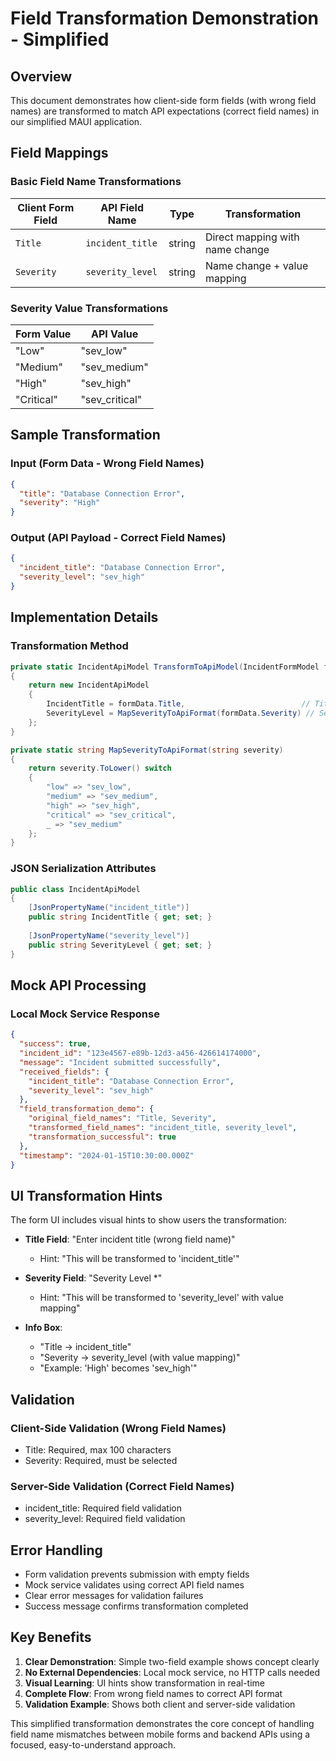 # Field Transformation Demonstration - Simplified

## Overview
This document demonstrates how client-side form fields (with wrong field names) are transformed to match API expectations (correct field names) in our simplified MAUI application.

## Field Mappings

### Basic Field Name Transformations

| Client Form Field | API Field Name | Type | Transformation |
|-------------------|----------------|------|----------------|
| `Title` | `incident_title` | string | Direct mapping with name change |
| `Severity` | `severity_level` | string | Name change + value mapping |

### Severity Value Transformations

| Form Value | API Value |
|------------|-----------|
| "Low" | "sev_low" |
| "Medium" | "sev_medium" |
| "High" | "sev_high" |
| "Critical" | "sev_critical" |

## Sample Transformation

### Input (Form Data - Wrong Field Names)
```json
{
  "title": "Database Connection Error",
  "severity": "High"
}
```

### Output (API Payload - Correct Field Names)
```json
{
  "incident_title": "Database Connection Error",
  "severity_level": "sev_high"
}
```

## Implementation Details

### Transformation Method
```csharp
private static IncidentApiModel TransformToApiModel(IncidentFormModel formData)
{
    return new IncidentApiModel
    {
        IncidentTitle = formData.Title,                          // Title → incident_title
        SeverityLevel = MapSeverityToApiFormat(formData.Severity) // Severity → severity_level + value mapping
    };
}

private static string MapSeverityToApiFormat(string severity)
{
    return severity.ToLower() switch
    {
        "low" => "sev_low",
        "medium" => "sev_medium", 
        "high" => "sev_high",
        "critical" => "sev_critical",
        _ => "sev_medium"
    };
}
```

### JSON Serialization Attributes
```csharp
public class IncidentApiModel
{
    [JsonPropertyName("incident_title")]
    public string IncidentTitle { get; set; }
    
    [JsonPropertyName("severity_level")]
    public string SeverityLevel { get; set; }
}
```

## Mock API Processing

### Local Mock Service Response
```json
{
  "success": true,
  "incident_id": "123e4567-e89b-12d3-a456-426614174000",
  "message": "Incident submitted successfully",
  "received_fields": {
    "incident_title": "Database Connection Error",
    "severity_level": "sev_high"
  },
  "field_transformation_demo": {
    "original_field_names": "Title, Severity",
    "transformed_field_names": "incident_title, severity_level",
    "transformation_successful": true
  },
  "timestamp": "2024-01-15T10:30:00.000Z"
}
```

## UI Transformation Hints

The form UI includes visual hints to show users the transformation:

- **Title Field**: "Enter incident title (wrong field name)"
  - Hint: "This will be transformed to 'incident_title'"

- **Severity Field**: "Severity Level *"
  - Hint: "This will be transformed to 'severity_level' with value mapping"

- **Info Box**: 
  - "Title → incident_title"
  - "Severity → severity_level (with value mapping)"
  - "Example: 'High' becomes 'sev_high'"

## Validation

### Client-Side Validation (Wrong Field Names)
- Title: Required, max 100 characters
- Severity: Required, must be selected

### Server-Side Validation (Correct Field Names)
- incident_title: Required field validation
- severity_level: Required field validation

## Error Handling
- Form validation prevents submission with empty fields
- Mock service validates using correct API field names
- Clear error messages for validation failures
- Success message confirms transformation completed

## Key Benefits

1. **Clear Demonstration**: Simple two-field example shows concept clearly
2. **No External Dependencies**: Local mock service, no HTTP calls needed
3. **Visual Learning**: UI hints show transformation in real-time
4. **Complete Flow**: From wrong field names to correct API format
5. **Validation Example**: Shows both client and server-side validation

This simplified transformation demonstrates the core concept of handling field name mismatches between mobile forms and backend APIs using a focused, easy-to-understand approach.